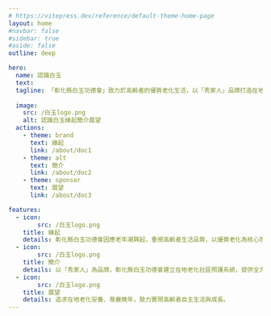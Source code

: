 ```yaml
---
# https://vitepress.dev/reference/default-theme-home-page
layout: home
#navbar: false
#sidebar: true
#aside: false
outline: deep

hero:
  name: 認識白玉
  text: 
  tagline: 「彰化縣白玉功德會」致力於高齡者的優質老化生活，以「秀家人」品牌打造在地老化社區照護體系，提供全方位照顧服務，追求在地安養與尊嚴向晚。
  
  image:
    src: /白玉logo.png
    alt: 認識白玉緣起簡介展望
  actions:
    - theme: brand
      text: 緣起
      link: /about/doc1
    - theme: alt
      text: 簡介
      link: /about/doc2
    - theme: sponsor
      text: 展望
      link: /about/doc3

features:  
  - icon:
        src: /白玉logo.png
    title: 緣起
    details: 彰化縣白玉功德會因應老年潮興起，重視高齡者生活品質，以優質老化為核心理念。
  - icon: 
        src: /白玉logo.png
    title: 簡介
    details: 以「秀家人」為品牌，彰化縣白玉功德會建立在地老化社區照護系統，提供全方位照顧服務。
  - icon: 
        src: /白玉logo.png
    title: 展望
    details: 追求在地老化安養、尊嚴晚年，致力實現高齡者自主生活與成長。
---
```


<!-- ### Getting Started

You can get started using VitePress right away using `npx`!

```sh
npm init
npx vitepress init
``` -->